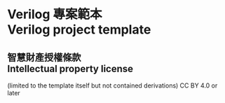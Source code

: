# Verilog 專案範本<br />Verilog project template

## 智慧財產授權條款<br />Intellectual property license
(limited to the template itself but not contained derivations)
CC BY 4.0 or later